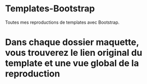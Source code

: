 # Templates-Bootstrap
Toutes mes reproductions de templates avec Bootstrap.

# Dans chaque dossier maquette, vous trouverez le lien original du template et une vue global de la reproduction
